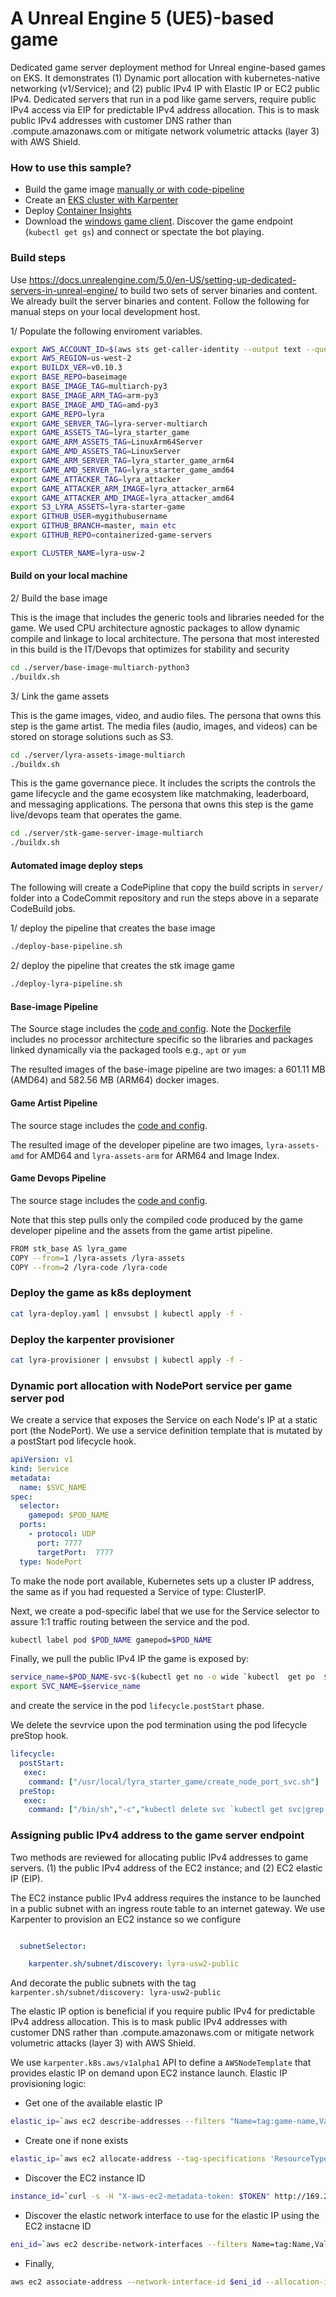 # A Unreal Engine 5 (UE5)-based game 

Dedicated game server deployment method for Unreal engine-based games on EKS. It demonstrates (1) Dynamic port allocation with kubernetes-native networking (v1/Service); and (2) public IPv4 IP with Elastic IP or EC2 public IPv4. Dedicated servers that run in a pod like game servers, require public IPv4 access via EIP for predictable IPv4 address allocation. This is to mask public IPv4 addresses with customer DNS rather than .compute.amazonaws.com or mitigate network volumetric attacks (layer 3) with AWS Shield. 

### How to use this sample?
* Build the game image [manually or with code-pipeline](https://docs.unrealengine.com/5.0/en-US/setting-up-dedicated-servers-in-unreal-engine/) 
* Create an [EKS cluster with Karpenter](https://karpenter.sh/)
* Deploy [Container Insights](https://github.com/aws-samples/containerized-game-servers/tree/master/craft#deploy-container-insights)
* Download the [windows game client](https://lyra-starter-game.s3.us-west-2.amazonaws.com/WindowsClient.zip). Discover the game endpoint (`kubectl get gs`) and connect or spectate the bot playing. 

### Build steps
Use https://docs.unrealengine.com/5.0/en-US/setting-up-dedicated-servers-in-unreal-engine/ to build two sets of server binaries and content. We already built the server binaries and content. Follow the following for manual steps on your local development host. 

1/ Populate the following enviroment variables. 

```bash
export AWS_ACCOUNT_ID=$(aws sts get-caller-identity --output text --query Account)
export AWS_REGION=us-west-2
export BUILDX_VER=v0.10.3
export BASE_REPO=baseimage
export BASE_IMAGE_TAG=multiarch-py3
export BASE_IMAGE_ARM_TAG=arm-py3
export BASE_IMAGE_AMD_TAG=amd-py3
export GAME_REPO=lyra
export GAME_SERVER_TAG=lyra-server-multiarch
export GAME_ASSETS_TAG=lyra_starter_game
export GAME_ARM_ASSETS_TAG=LinuxArm64Server
export GAME_AMD_ASSETS_TAG=LinuxServer
export GAME_ARM_SERVER_TAG=lyra_starter_game_arm64
export GAME_AMD_SERVER_TAG=lyra_starter_game_amd64
export GAME_ATTACKER_TAG=lyra_attacker
export GAME_ATTACKER_ARM_IMAGE=lyra_attacker_arm64
export GAME_ATTACKER_AMD_IMAGE=lyra_attacker_amd64
export S3_LYRA_ASSETS=lyra-starter-game
export GITHUB_USER=mygithubusername
export GITHUB_BRANCH=master, main etc
export GITHUB_REPO=containerized-game-servers

export CLUSTER_NAME=lyra-usw-2
```

#### Build on your local machine

2/ Build the base image

This is the image that includes the generic tools and libraries needed for the game. We used CPU architecture agnostic packages to allow dynamic compile and linkage to local architecture. The persona that most interested in this build is the IT/Devops that optimizes for stability and security

```bash
cd ./server/base-image-multiarch-python3
./buildx.sh
```

3/ Link the game assets 

This is the game images, video, and audio files. The persona that owns this step is the game artist. The media files (audio, images, and videos) can be stored on storage solutions such as S3. 

```bash
cd ./server/lyra-assets-image-multiarch
./buildx.sh
```

This is the game governance piece. It includes the scripts the controls the game lifecycle and the game ecosystem like matchmaking, leaderboard, and messaging applications. The persona that owns this step is the game live/devops team that operates the game.

```bash
cd ./server/stk-game-server-image-multiarch
./buildx.sh
```

#### Automated image deploy steps
The following will create a CodePipline that copy the build scripts in `server/` folder into a CodeCommit repository and run the steps above in a separate CodeBuild jobs.

1/ deploy the pipeline that creates the base image

```bash
./deploy-base-pipeline.sh
```

2/ deploy the pipeline that creates the stk image game

```bash
./deploy-lyra-pipeline.sh
```

#### Base-image Pipeline

The Source stage includes the [code and config](./server/base-image-multiarch-python3/). Note the [Dockerfile](./server/base-image-multiarch-python3/Dockerfile) includes no processor architecture specific so the libraries and packages linked dynamically via the packaged tools e.g., `apt` or `yum`

The resulted images of the base-image pipeline are two images: a 601.11 MB (AMD64) and 582.56 MB (ARM64) docker images. 

#### Game Artist Pipeline

The source stage includes the [code and config](./server/lyra-assets-image-multiarch/). 

The resulted image of the developer pipeline are two images, `lyra-assets-amd` for AMD64 and `lyra-assets-arm` for ARM64 and Image Index. 

#### Game Devops Pipeline

The source stage includes the [code and config](./server/lyra-game-server-image-multiarch/). 

Note that this step pulls only the compiled code produced by the game developer pipeline and the assets from the game artist pipeline.

```bash
FROM stk_base AS lyra_game
COPY --from=1 /lyra-assets /lyra-assets
COPY --from=2 /lyra-code /lyra-code
```
### Deploy the game as k8s deployment

```bash
cat lyra-deploy.yaml | envsubst | kubectl apply -f -
```
### Deploy the karpenter provisioner

```bash
cat lyra-provisioner | envsubst | kubectl apply -f -
```

### Dynamic port allocation with NodePort service per game server pod

We create a service that exposes the Service on each Node's IP at a static port (the NodePort).
We use a service definition template that is mutated by a postStart pod lifecycle hook. 
```yaml
apiVersion: v1
kind: Service
metadata:
  name: $SVC_NAME
spec:
  selector:
    gamepod: $POD_NAME
  ports:
    - protocol: UDP
      port: 7777
      targetPort:  7777
  type: NodePort
```

To make the node port available, Kubernetes sets up a cluster IP address, the same as if you had requested a Service of type: ClusterIP. 

Next, we create a pod-specific label that we use for the Service selector to assure 1:1 traffic routing between the service and the pod. 

```bash
kubectl label pod $POD_NAME gamepod=$POD_NAME
```
Finally, we pull the public IPv4 IP the game is exposed by:

```bash
service_name=$POD_NAME-svc-$(kubectl get no -o wide `kubectl  get po  $POD_NAME -o wide | awk '{print $7}'|grep -v NODE`| awk '{print $7}' | grep -v EXTERNAL-IP|sed "s/\./-/g")
export SVC_NAME=$service_name
```

and create the service in the pod `lifecycle.postStart` phase.

We delete the sevrvice upon the pod termination using the pod lifecycle preStop hook. 

```yaml
lifecycle:
  postStart:
   exec:
    command: ["/usr/local/lyra_starter_game/create_node_port_svc.sh"]
  preStop:
   exec:
    command: ["/bin/sh","-c","kubectl delete svc `kubectl get svc|grep $POD_NAME | awk '{print $1}'`"]
```

### Assigning public IPv4 address to the game server endpoint
Two methods are reviewed for allocating public IPv4 addresses to game servers. (1) the public IPv4 address of the EC2 instance; and (2) EC2 elastic IP (EIP). 

The EC2 instance public IPv4 address requires the instance to be launched in a public subnet with an ingress route table to an internet gateway. We use Karpenter to provision an EC2 instance so we configure 

```yaml

  subnetSelector:

    karpenter.sh/subnet/discovery: lyra-usw2-public

```

And decorate the public subnets with the tag `karpenter.sh/subnet/discovery: lyra-usw2-public`

The elastic IP option is beneficial if you require public IPv4 for predictable IPv4 address allocation. This is to mask public IPv4 addresses with customer DNS rather than .compute.amazonaws.com or mitigate network volumetric attacks (layer 3) with AWS Shield.

We use `karpenter.k8s.aws/v1alpha1` API to define a `AWSNodeTemplate` that provides elastic IP on demand upon EC2 instance launch. Elastic IP provisioning logic:

* Get one of the available elastic IP

```bash
elastic_ip=`aws ec2 describe-addresses --filters "Name=tag:game-name,Values=lyra" --query "Addresses[?AssociationId==null].AllocationId"`
```

* Create one if none exists

```bash
elastic_ip=`aws ec2 allocate-address --tag-specifications 'ResourceType=elastic-ip,Tags=[{Key=game-name,Value=lyra},{Key=Name,Value=lyra}]' --query "AllocationId"`
```

* Discover the EC2 instance ID

```bash
instance_id=`curl -s -H "X-aws-ec2-metadata-token: $TOKEN" http://169.254.169.254/latest/meta-data/instance-id`
```

* Discover the elastic network interface to use for the elastic IP using the EC2 instacne ID

```bash
eni_id=`aws ec2 describe-network-interfaces --filters Name=tag:Name,Values=karpenter.sh/provisioner-name/lyra --query "NetworkInterfaces[?Attachment.InstanceId == '$instance_id'].NetworkInterfaceId"`
```

* Finally,  

```bash
aws ec2 associate-address --network-interface-id $eni_id --allocation-id $elastic_ip
```
